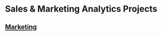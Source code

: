 # Sales & Marketing Analytics Projects

## [Marketing](https://github.com/data-z/PortfolioProjects/blob/763946b6dc0be9b9b549b49d640aafed26ab8d58/Sales%20%26%20Marketing%20Analytics/Marketing%20Department/README.MD)
